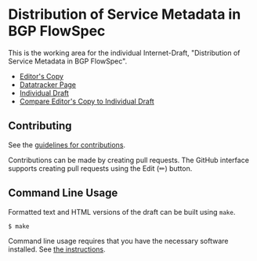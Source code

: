 # Distribution of Service Metadata in BGP FlowSpec

This is the working area for the individual Internet-Draft, "Distribution of Service Metadata in BGP FlowSpec".

* [Editor's Copy](https://VMatrix1900.github.io/draft-yi-idr-bgp-fs-edge-service-metadata/#go.draft-yi-idr-bgp-fs-edge-service-metadata.html)
* [Datatracker Page](https://datatracker.ietf.org/doc/draft-yi-idr-bgp-fs-edge-service-metadata)
* [Individual Draft](https://datatracker.ietf.org/doc/html/draft-yi-idr-bgp-fs-edge-service-metadata)
* [Compare Editor's Copy to Individual Draft](https://VMatrix1900.github.io/draft-yi-idr-bgp-fs-edge-service-metadata/#go.draft-yi-idr-bgp-fs-edge-service-metadata.diff)


## Contributing

See the
[guidelines for contributions](https://github.com/VMatrix1900/draft-yi-idr-bgp-fs-edge-service-metadata/blob/main/CONTRIBUTING.md).

Contributions can be made by creating pull requests.
The GitHub interface supports creating pull requests using the Edit (✏) button.


## Command Line Usage

Formatted text and HTML versions of the draft can be built using `make`.

```sh
$ make
```

Command line usage requires that you have the necessary software installed.  See
[the instructions](https://github.com/martinthomson/i-d-template/blob/main/doc/SETUP.md).

